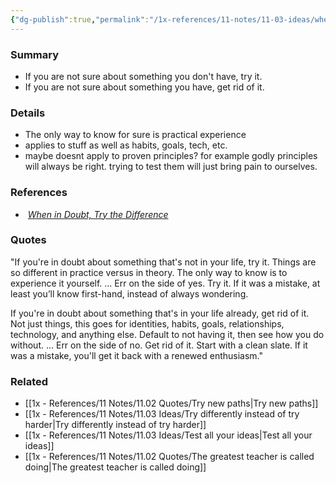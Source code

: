 ```yaml
---
{"dg-publish":true,"permalink":"/1x-references/11-notes/11-03-ideas/when-in-doubt-try-it-out/","title":"When in doubt, try it out"}
---
```



### Summary
- If you are not sure about something you don't have, try it.
- If you are not sure about something you have, get rid of it.

### Details
- The only way to know for sure is practical experience
- applies to stuff as well as habits, goals, tech, etc.
- maybe doesnt apply to proven principles? for example godly principles will always be right. trying to test them will just bring pain to ourselves.

### References
-  [_When in Doubt, Try the Difference_](https://click.convertkit-mail4.com/qdu5d96rroa7h7e937zaggan4z7kkk/vqh3hrhppomk20ug/aHR0cHM6Ly9zaXZlLnJzL3RyZA==)

### Quotes
"If you're in doubt about something that's not in your life, try it. Things are so different in practice versus in theory. The only way to know is to experience it yourself. ... Err on the side of yes. Try it. If it was a mistake, at least you’ll know first-hand, instead of always wondering.

If you're in doubt about something that's in your life already, get rid of it. Not just things, this goes for identities, habits, goals, relationships, technology, and anything else. Default to not having it, then see how you do without. ... Err on the side of no. Get rid of it. Start with a clean slate. If it was a mistake, you'll get it back with a renewed enthusiasm."
​
### Related
- [[1x - References/11 Notes/11.02 Quotes/Try new paths\|Try new paths]]
- [[1x - References/11 Notes/11.03 Ideas/Try differently instead of try harder\|Try differently instead of try harder]]
- [[1x - References/11 Notes/11.03 Ideas/Test all your ideas\|Test all your ideas]]
- [[1x - References/11 Notes/11.02 Quotes/The greatest teacher is called doing\|The greatest teacher is called doing]]